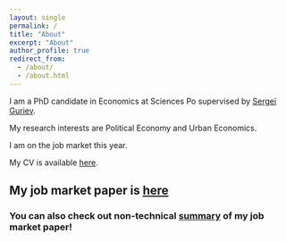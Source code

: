 ```yaml
---
layout: single
permalink: /
title: "About"
excerpt: "About"
author_profile: true
redirect_from:
  - /about/
  - /about.html
---
```


I am a PhD candidate in Economics at Sciences Po supervised by [Sergeï Guriev](https://sites.google.com/site/sguriev/). 

My research interests are Political Economy and Urban Economics.

I am on the job market this year. 

My CV is available [here](pdfs/cv.pdf).

## My job market paper is [here](slavs_jmp.pdf) 

### You can also check out non-technical [summary](http://jmp-consider-the-slavs.tilda.ws/) of my job market paper!
